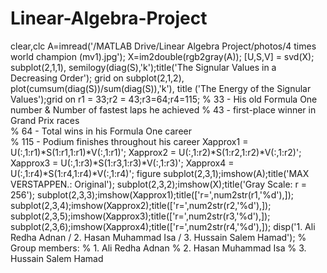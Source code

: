 # Linear-Algebra-Project
clear,clc
A=imread('/MATLAB Drive/Linear Algebra Project/photos/4 times world champion (mv1).jpg');
X=im2double(rgb2gray(A));
[U,S,V] = svd(X);
subplot(2,1,1), semilogy(diag(S),'k');title('The Signular Values in a Decreasing Order'); grid on
subplot(2,1,2), plot(cumsum(diag(S))/sum(diag(S)),'k'), title ('The Energy of the Signular Values');grid on
r1 = 33;r2 = 43;r3=64;r4=115;
% 33 - His old Formula One number  & Number of fastest laps he achieved
% 43 - first-place winner in Grand Prix races  
% 64 - Total wins in his Formula One career  
% 115 - Podium finishes throughout his career
Xapprox1 = U(:,1:r1)*S(1:r1,1:r1)*V(:,1:r1)';
Xapprox2 = U(:,1:r2)*S(1:r2,1:r2)*V(:,1:r2)';
Xapprox3 = U(:,1:r3)*S(1:r3,1:r3)*V(:,1:r3)';
Xapprox4 = U(:,1:r4)*S(1:r4,1:r4)*V(:,1:r4)';
figure
subplot(2,3,1);imshow(A);title('MAX VERSTAPPEN.: Original');
subplot(2,3,2);imshow(X);title('Gray Scale: r = 256'); 
subplot(2,3,3);imshow(Xapprox1);title(['r=',num2str(r1,'%d'),]);
subplot(2,3,4);imshow(Xapprox2);title(['r=',num2str(r2,'%d'),]);
subplot(2,3,5);imshow(Xapprox3);title(['r=',num2str(r3,'%d'),]);
subplot(2,3,6);imshow(Xapprox4);title(['r=',num2str(r4,'%d'),]);
disp('1. Ali Redha Adnan / 2. Hasan Muhammad Isa / 3. Hussain Salem Hamad');
% Group members:
% 1. Ali Redha Adnan
% 2. Hasan Muhammad Isa
% 3. Hussain Salem Hamad
